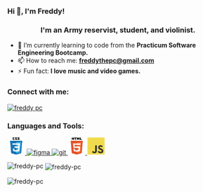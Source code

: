 ### Hi 👋, I'm Freddy!
<h3 align="center">I'm an Army reservist, student, and violinist.</h3>

- 🌱 I’m currently learning to code from the **Practicum Software Engineering Bootcamp.**
- 📫 How to reach me:  **freddythepc@gmail.com**
- ⚡ Fun fact: **I love music and video games.**

<h3 align="left">Connect with me:</h3>
<p align="left">
<a href="https://linkedin.com/in/freddy pc" target="blank"><img align="center" src="https://raw.githubusercontent.com/rahuldkjain/github-profile-readme-generator/master/src/images/icons/Social/linked-in-alt.svg" alt="freddy pc" height="30" width="40" /></a>
</p>

<h3 align="left">Languages and Tools:</h3>
<p align="left"> <a href="https://www.w3schools.com/css/" target="_blank" rel="noreferrer"> <img src="https://raw.githubusercontent.com/devicons/devicon/master/icons/css3/css3-original-wordmark.svg" alt="css3" width="40" height="40"/> </a> <a href="https://www.figma.com/" target="_blank" rel="noreferrer"> <img src="https://www.vectorlogo.zone/logos/figma/figma-icon.svg" alt="figma" width="40" height="40"/> </a> <a href="https://git-scm.com/" target="_blank" rel="noreferrer"> <img src="https://www.vectorlogo.zone/logos/git-scm/git-scm-icon.svg" alt="git" width="40" height="40"/> </a> <a href="https://www.w3.org/html/" target="_blank" rel="noreferrer"> <img src="https://raw.githubusercontent.com/devicons/devicon/master/icons/html5/html5-original-wordmark.svg" alt="html5" width="40" height="40"/> </a> <a href="https://developer.mozilla.org/en-US/docs/Web/JavaScript" target="_blank" rel="noreferrer"> <img src="https://raw.githubusercontent.com/devicons/devicon/master/icons/javascript/javascript-original.svg" alt="javascript" width="40" height="40"/> </a> </p>


<p><img align="left" src="https://github-readme-stats.vercel.app/api/top-langs?username=freddy-pc&show_icons=true&locale=en&layout=compact" alt="freddy-pc" /></p>

<p>&nbsp;<img align="center" src="https://github-readme-stats.vercel.app/api?username=freddy-pc&show_icons=true&locale=en" alt="freddy-pc" /></p>

<p><img align="center" src="https://github-readme-streak-stats.herokuapp.com/?user=freddy-pc&" alt="freddy-pc" /></p>
